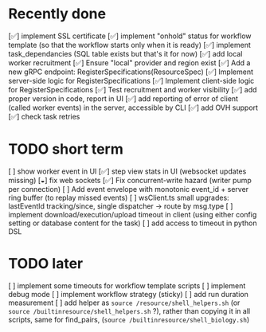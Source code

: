 # Recently done

[✅] implement SSL certificate
[✅] implement "onhold" status for workflow template (so that the workflow starts only when it is ready)
[✅] implement task_dependancies (SQL table exists but that's it for now)
[✅] add local worker recruitment
  [✅] Ensure "local" provider and region exist
  [✅] Add a new gRPC endpoint: RegisterSpecifications(ResourceSpec)
  [✅] Implement server-side logic for RegisterSpecifications
  [✅] Implement client-side logic for RegisterSpecifications
  [✅] Test recruitment and worker visibility
[✅] add proper version in code, report in UI
[✅] add reporting of error of client (called worker events) in the server, accessible by CLI
[✅] add OVH support
[✅] check task retries

# TODO short term


[ ] show worker event in UI
[✅] step view stats in UI (websocket updates missing)
[◒] fix web sockets
  [✅] Fix concurrent-write hazard (writer pump per connection)
  [ ] Add event envelope with monotonic event_id + server ring buffer (to replay missed events)
  [ ] wsClient.ts small upgrades: lastEventId tracking/since, single dispatcher -> route by msg.type
[ ] implement download/execution/upload timeout in client (using either config setting or database content for the task)
[ ] add access to timeout in python DSL

# TODO later

[ ] implement some timeouts for workflow template scripts
[ ] implement debug mode
[ ] implement workflow strategy (sticky)
[ ] add run duration measurement
[ ] add helper as `source /resource/shell_helpers.sh` (or `source /builtinresource/shell_helpers.sh` ?), rather than copying it in all scripts, same for find_pairs, (`source /builtinresource/shell_biology.sh`)